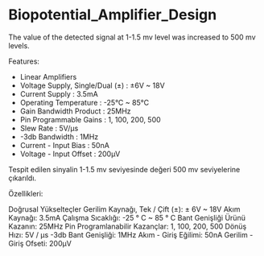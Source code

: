 # Biopotential_Amplifier_Design

The value of the detected signal at 1-1.5 mv level was increased to 500 mv levels.

Features:

- Linear Amplifiers
- Voltage Supply, Single/Dual (±)	  : ±6V ~ 18V
- Current Supply			              : 3.5mA
- Operating Temperature		          : -25°C ~ 85°C
- Gain Bandwidth Product		        : 25MHz
- Pin Programmable Gains		        : 1, 100, 200, 500
- Slew Rate			                    : 5V/µs
- -3db Bandwidth			              : 1MHz
- Current - Input Bias		          : 50nA
- Voltage - Input Offset		        : 200µV


Tespit edilen sinyalin 1-1.5 mv seviyesinde değeri 500 mv seviyelerine çıkarıldı.

Özellikleri:

Doğrusal Yükselteçler
Gerilim Kaynağı, Tek / Çift (±): ± 6V ~ 18V
Akım Kaynağı: 3.5mA
Çalışma Sıcaklığı: -25 ° C ~ 85 ° C
Bant Genişliği Ürünü Kazanın: 25MHz
Pin Programlanabilir Kazançlar: 1, 100, 200, 500
Dönüş Hızı: 5V / µs
-3db Bant Genişliği: 1MHz
Akım - Giriş Eğilimi: 50nA
Gerilim - Giriş Ofseti: 200µV 

